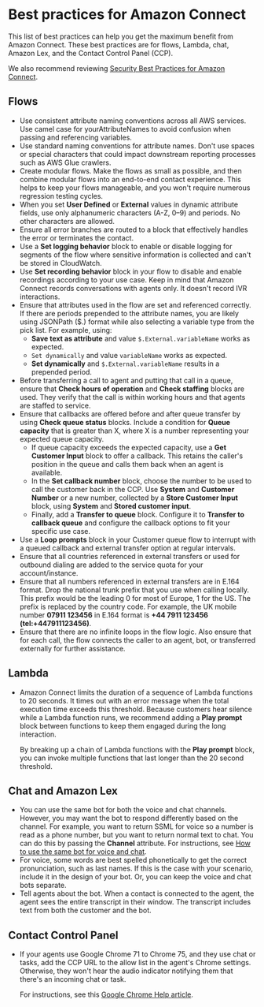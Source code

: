 # Best practices for Amazon Connect<a name="best-practices"></a>

This list of best practices can help you get the maximum benefit from Amazon Connect\. These best practices are for flows, Lambda, chat, Amazon Lex, and the Contact Control Panel \(CCP\)\.

We also recommend reviewing [Security Best Practices for Amazon Connect](security-best-practices.md)\. 

## Flows<a name="bp-contact-flows"></a>
+ Use consistent attribute naming conventions across all AWS services\. Use camel case for yourAttributeNames to avoid confusion when passing and referencing variables\. 
+ Use standard naming conventions for attribute names\. Don't use spaces or special characters that could impact downstream reporting processes such as AWS Glue crawlers\. 
+ Create modular flows\. Make the flows as small as possible, and then combine modular flows into an end\-to\-end contact experience\. This helps to keep your flows manageable, and you won't require numerous regression testing cycles\.
+ When you set **User Defined** or **External** values in dynamic attribute fields, use only alphanumeric characters \(A\-Z, 0–9\) and periods\. No other characters are allowed\.
+ Ensure all error branches are routed to a block that effectively handles the error or terminates the contact\.
+ Use a **Set logging behavior** block to enable or disable logging for segments of the flow where sensitive information is collected and can't be stored in CloudWatch\.
+ Use **Set recording behavior** block in your flow to disable and enable recordings according to your use case\. Keep in mind that Amazon Connect records conversations with agents only\. It doesn't record IVR interactions\.
+ Ensure that attributes used in the flow are set and referenced correctly\. If there are periods prepended to the attribute names, you are likely using JSONPath \($\.\) format while also selecting a variable type from the pick list\. For example, using:
  + **Save text as attribute** and value `$.External.variableName` works as expected\.
  + `Set dynamically` and value `variableName` works as expected\.
  + **Set dynamically** and `$.External.variableName` results in a prepended period\. 
+ Before transferring a call to agent and putting that call in a queue, ensure that **Check hours of operation** and **Check staffing** blocks are used\. They verify that the call is within working hours and that agents are staffed to service\.
+ Ensure that callbacks are offered before and after queue transfer by using **Check queue status** blocks\. Include a condition for **Queue capacity** that is greater than X, where X is a number representing your expected queue capacity\.
  + If queue capacity exceeds the expected capacity, use a **Get Customer Input** block to offer a callback\. This retains the caller's position in the queue and calls them back when an agent is available\.
  + In the **Set callback number** block, choose the number to be used to call the customer back in the CCP\. Use **System** and **Customer Number** or a new number, collected by a **Store Customer Input** block, using **System** and **Stored customer input**\.
  + Finally, add a **Transfer to queue** block\. Configure it to **Transfer to callback queue** and configure the callback options to fit your specific use case\.
+ Use a **Loop prompts** block in your Customer queue flow to interrupt with a queued callback and external transfer option at regular intervals\. 
+ Ensure that all countries referenced in external transfers or used for outbound dialing are added to the service quota for your account/instance\.
+ Ensure that all numbers referenced in external transfers are in E\.164 format\. Drop the national trunk prefix that you use when calling locally\. This prefix would be the leading 0 for most of Europe, 1 for the US\. The prefix is replaced by the country code\. For example, the UK mobile number **07911 123456** in E\.164 format is **\+44 7911 123456 \(tel:\+447911123456\)**\.
+ Ensure that there are no infinite loops in the flow logic\. Also ensure that for each call, the flow connects the caller to an agent, bot, or transferred externally for further assistance\.

## Lambda<a name="bp-lambda"></a>
+ Amazon Connect limits the duration of a sequence of Lambda functions to 20 seconds\. It times out with an error message when the total execution time exceeds this threshold\. Because customers hear silence while a Lambda function runs, we recommend adding a **Play prompt** block between functions to keep them engaged during the long interaction\. 

  By breaking up a chain of Lambda functions with the **Play prompt** block, you can invoke multiple functions that last longer than the 20 second threshold\.

## Chat and Amazon Lex<a name="bp-lex-bot-chat"></a>
+ You can use the same bot for both the voice and chat channels\. However, you may want the bot to respond differently based on the channel\. For example, you want to return SSML for voice so a number is read as a phone number, but you want to return normal text to chat\. You can do this by passing the **Channel** attribute\. For instructions, see [How to use the same bot for voice and chat](one-bot-voice-chat.md)\. 
+ For voice, some words are best spelled phonetically to get the correct pronunciation, such as last names\. If this is the case with your scenario, include it in the design of your bot\. Or, you can keep the voice and chat bots separate\. 
+ Tell agents about the bot\. When a contact is connected to the agent, the agent sees the entire transcript in their window\. The transcript includes text from both the customer and the bot\.

## Contact Control Panel<a name="bp-ccp"></a>
+ If your agents use Google Chrome 71 to Chrome 75, and they use chat or tasks, add the CCP URL to the allow list in the agent's Chrome settings\. Otherwise, they won't hear the audio indicator notifying them that there's an incoming chat or task\. 

  For instructions, see this [Google Chrome Help article](https://support.google.com/chrome/answer/114662)\.